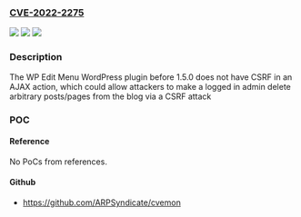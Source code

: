 ### [CVE-2022-2275](https://cve.mitre.org/cgi-bin/cvename.cgi?name=CVE-2022-2275)
![](https://img.shields.io/static/v1?label=Product&message=WP%20Edit%20Menu&color=blue)
![](https://img.shields.io/static/v1?label=Version&message=n%2Fa&color=blue)
![](https://img.shields.io/static/v1?label=Vulnerability&message=CWE-352%20Cross-Site%20Request%20Forgery%20(CSRF)&color=brighgreen)

### Description

The WP Edit Menu WordPress plugin before 1.5.0 does not have CSRF in an AJAX action, which could allow attackers to make a logged in admin delete arbitrary posts/pages from the blog via a CSRF attack

### POC

#### Reference
No PoCs from references.

#### Github
- https://github.com/ARPSyndicate/cvemon

